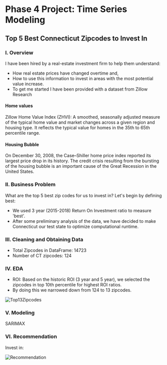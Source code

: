 
# Phase 4 Project: Time Series Modeling

## Top 5 Best Connecticut Zipcodes to Invest In 



### I. Overview

I have been hired by a real-estate investment firm to help them understand:

* How real estate prices have changed overtime and,
* How to use this information to invest in areas with the most potential value increase.
* To get me started I have been provided with a dataset from Zillow Research

 #### Home values
Zillow Home Value Index (ZHVI): A smoothed, seasonally adjusted measure of the typical home value and market changes across a given region and housing type. It reflects the typical value for homes in the 35th to 65th percentile range.

 #### Housing Bubble
On December 30, 2008, the Case–Shiller home price index reported its largest price drop in its history.
The credit crisis resulting from the bursting of the housing bubble is an important cause of the Great Recession in the United States.

### II. Business Problem

What are the top 5 best zip codes for us to invest in?
Let's begin by defining best:
* We used 3 year (2015-2018) Return On Investment ratio to measure 'best'.
* After some preliminary analysis of the data, we have decided to make Connecticut our test state to optimize computational runtime.

### III. Cleaning and Obtaining Data

* Total Zipcodes in DataFrame: 14723
* Number of CT zipcodes: 124

### IV. EDA

* ROI: Based on the historic ROI (3 year and 5 year), we selected the zipcodes in top 10th percentile for highest ROI ratios.
* By doing this we narrowed down from 124 to 13 zipcodes.

![Top13Zipcodes](./Images/13zipcodes.png)

### V. Modeling

SARIMAX 

### VI. Recommendation

Invest in:

![Recommendation](./Images/recommendation.png)
